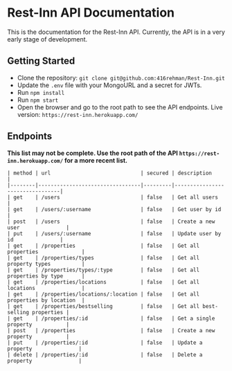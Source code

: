 # Rest-Inn API Documentation
This is the documentation for the Rest-Inn API. Currently, the API is in a very early stage of development.

## Getting Started

- Clone the repository: `git clone git@github.com:416rehman/Rest-Inn.git`
- Update the `.env` file with your MongoURL and a secret for JWTs.
- Run `npm install`
- Run `npm start`
- Open the browser and go to the root path to see the API endpoints. Live version: `https://rest-inn.herokuapp.com/`


## Endpoints
**This list may not be complete. Use the root path of the API `https://rest-inn.herokuapp.com/` for a more recent list.**
```
| method | url                             | secured | description                     |
|--------|---------------------------------|---------|---------------------------------|
| get    | /users                          | false   | Get all users                   |
| get    | /users/:username                | false   | Get user by id                  |
| post   | /users                          | false   | Create a new user               |
| put    | /users/:username                | false   | Update user by id               |
| get    | /properties                     | false   | Get all properties              |
| get    | /properties/types               | false   | Get all property types          |
| get    | /properties/types/:type         | false   | Get all properties by type      |
| get    | /properties/locations           | false   | Get all locations               |
| get    | /properties/locations/:location | false   | Get all properties by location  |
| get    | /properties/bestselling         | false   | Get all best-selling properties |
| get    | /properties/:id                 | false   | Get a single property           |
| post   | /properties                     | false   | Create a new property           |
| put    | /properties/:id                 | false   | Update a property               |
| delete | /properties/:id                 | false   | Delete a property               |

```
